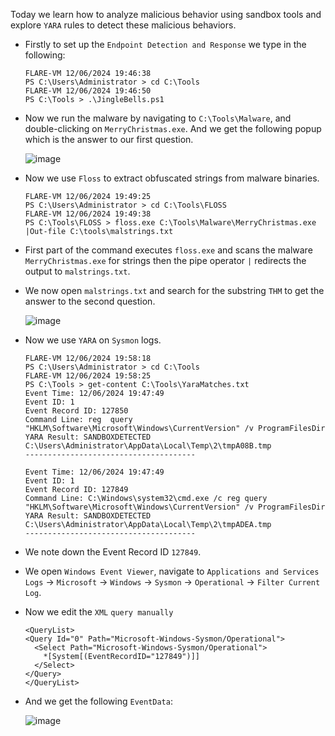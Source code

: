 Today we learn how to analyze malicious behavior using sandbox tools and explore `YARA` rules to detect these malicious behaviors.
+ Firstly to set up the `Endpoint Detection and Response` we type in the following:
  ```
  FLARE-VM 12/06/2024 19:46:38
  PS C:\Users\Administrator > cd C:\Tools
  FLARE-VM 12/06/2024 19:46:50
  PS C:\Tools > .\JingleBells.ps1
  ```
+ Now we run the malware by navigating to `C:\Tools\Malware`, and double-clicking on `MerryChristmas.exe`. And we get the following popup which is the answer to our first question.

   ![image](https://github.com/user-attachments/assets/767e5611-2a32-4640-994d-025c245b2997)
+ Now we use `Floss` to extract obfuscated strings from malware binaries.
  ```
  FLARE-VM 12/06/2024 19:49:25
  PS C:\Users\Administrator > cd C:\Tools\FLOSS
  FLARE-VM 12/06/2024 19:49:38
  PS C:\Tools\FLOSS > floss.exe C:\Tools\Malware\MerryChristmas.exe |Out-file C:\tools\malstrings.txt
  ```
+ First part of the command executes `floss.exe` and scans the malware `MerryChristmas.exe` for strings then the pipe operator `|` redirects the output to `malstrings.txt`.
+ We now open `malstrings.txt` and search for the substring `THM` to get the answer to the second question.

  ![image](https://github.com/user-attachments/assets/3d8698c6-7ce7-4f54-99a3-f9e3efb643e0)
+ Now we use `YARA` on `Sysmon` logs.
  ```
  FLARE-VM 12/06/2024 19:58:18
  PS C:\Users\Administrator > cd C:\Tools
  FLARE-VM 12/06/2024 19:58:25
  PS C:\Tools > get-content C:\Tools\YaraMatches.txt
  Event Time: 12/06/2024 19:47:49
  Event ID: 1
  Event Record ID: 127850
  Command Line: reg  query "HKLM\Software\Microsoft\Windows\CurrentVersion" /v ProgramFilesDir
  YARA Result: SANDBOXDETECTED C:\Users\Administrator\AppData\Local\Temp\2\tmpA08B.tmp
  --------------------------------------
  
  Event Time: 12/06/2024 19:47:49
  Event ID: 1
  Event Record ID: 127849
  Command Line: C:\Windows\system32\cmd.exe /c reg query "HKLM\Software\Microsoft\Windows\CurrentVersion" /v ProgramFilesDir
  YARA Result: SANDBOXDETECTED C:\Users\Administrator\AppData\Local\Temp\2\tmpADEA.tmp
  --------------------------------------
  ```
+ We note down the Event Record ID `127849`.
+ We open `Windows Event Viewer`, navigate to `Applications and Services Logs` -> `Microsoft` -> `Windows` -> `Sysmon` -> `Operational` -> `Filter Current Log`.
+ Now we edit the `XML` `query manually`
  ```
  <QueryList>
  <Query Id="0" Path="Microsoft-Windows-Sysmon/Operational">
    <Select Path="Microsoft-Windows-Sysmon/Operational">
      *[System[(EventRecordID="127849")]]
    </Select>
  </Query>
  </QueryList>
  ```
+ And we get the following `EventData`:

  ![image](https://github.com/user-attachments/assets/c7bc6911-7af5-4802-a653-74bd65ca292e)
